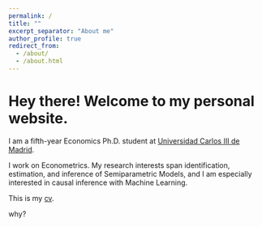 ```yaml
---
permalink: /
title: ""
excerpt_separator: "About me"
author_profile: true
redirect_from: 
  - /about/
  - /about.html
---
```


Hey there! Welcome to my personal website.  
====

I am a fifth-year Economics Ph.D. student at [Universidad Carlos III de Madrid](http://economics.uc3m.es/). 

I work on Econometrics. My research interests span identification, estimation, and inference of Semiparametric Models, and I am especially interested in causal inference with Machine Learning. 

This is my [cv](http://argafacu.github.io/files/CV_FacundoArga_araz.pdf).

why?
